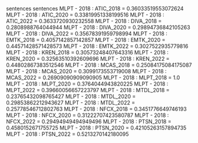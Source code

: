 sentences
sentences
MLPT - 2018 : ATIC_2018 = 0.36033519553072624
MLPT - 2018 : ATIC_2020 = 0.33819951338199516
MLPT - 2018 : ATIC_2022 = 0.3633720930232558
MLPT - 2018 : DIVA_2018 = 0.2808988764044944
MLPT - 2018 : DIVA_2020 = 0.29894736842105263
MLPT - 2018 : DIVA_2022 = 0.35678391959798994
MLPT - 2018 : EMTK_2018 = 0.4057142857142857
MLPT - 2018 : EMTK_2020 = 0.44571428571428573
MLPT - 2018 : EMTK_2022 = 0.3027522935779816
MLPT - 2018 : KREN_2018 = 0.30573248407643316
MLPT - 2018 : KREN_2020 = 0.32563510392609696
MLPT - 2018 : KREN_2022 = 0.44802867383512546
MLPT - 2018 : MCAS_2018 = 0.25084175084175087
MLPT - 2018 : MCAS_2020 = 0.3099173553719008
MLPT - 2018 : MCAS_2022 = 0.26909090909090905
MLPT - 2018 : MLPT_2018 = 1.0
MLPT - 2018 : MLPT_2020 = 0.3764044943820225
MLPT - 2018 : MLPT_2022 = 0.39660056657223797
MLPT - 2018 : MTDL_2018 = 0.23765432098765427
MLPT - 2018 : MTDL_2020 = 0.29853862212943627
MLPT - 2018 : MTDL_2022 = 0.25778546712802763
MLPT - 2018 : NFCX_2018 = 0.3451776649746193
MLPT - 2018 : NFCX_2020 = 0.31222707423580787
MLPT - 2018 : NFCX_2022 = 0.29494949494949496
MLPT - 2018 : PTSN_2018 = 0.4580152671755725
MLPT - 2018 : PTSN_2020 = 0.42105263157894735
MLPT - 2018 : PTSN_2022 = 0.5213270142180095
